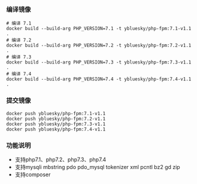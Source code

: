 ### 编译镜像
```
# 编译 7.1
docker build --build-arg PHP_VERSION=7.1 -t ybluesky/php-fpm:7.1-v1.1 .
# 编译 7.2
docker build --build-arg PHP_VERSION=7.2 -t ybluesky/php-fpm:7.2-v1.1 .
# 编译 7.3
docker build --build-arg PHP_VERSION=7.3 -t ybluesky/php-fpm:7.3-v1.1 .
# 编译 7.4
docker build --build-arg PHP_VERSION=7.4 -t ybluesky/php-fpm:7.4-v1.1 .
```

### 提交镜像
```
docker push ybluesky/php-fpm:7.1-v1.1
docker push ybluesky/php-fpm:7.2-v1.1
docker push ybluesky/php-fpm:7.3-v1.1
docker push ybluesky/php-fpm:7.4-v1.1
```

### 功能说明
- 支持php7.1、php7.2、php7.3、php7.4
- 支持mysqli mbstring pdo pdo_mysql tokenizer xml pcntl bz2 gd zip
- 支持composer
